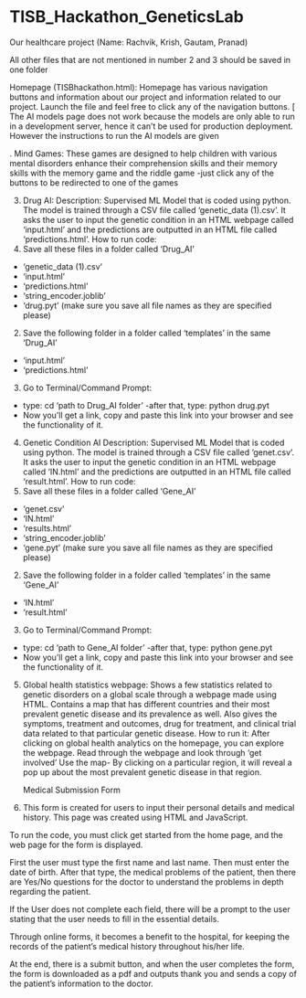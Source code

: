 # TISB_Hackathon_GeneticsLab
 Our healthcare project (Name: Rachvik, Krish, Gautam, Pranad)


All other files that are not mentioned in number 2 and 3 should be saved in one folder



Homepage (TISBhackathon.html):
Homepage has various navigation buttons and information about our project and information related to our project. Launch the file and feel free to click any of the navigation buttons. [ The AI models page does not work because the models are only able to run in a development server, hence it can’t be used for production deployment. However the instructions to run the AI models are given

.
Mind Games: These games are designed to help children with various mental disorders enhance their comprehension skills and their memory skills with the memory game and the riddle game
	-just click any of the buttons to be redirected to one of the games



3) Drug AI:
Description: Supervised ML Model that is coded using python. The model is trained through a CSV file called  ‘genetic_data (1).csv’. It asks the user to input the genetic condition in an HTML webpage called ‘input.html’ and the predictions are outputted in an HTML file called ‘predictions.html’. 
How to run code:
1) Save all these files in a folder called ‘Drug_AI’
- ‘genetic_data (1).csv’
- ‘input.html’
-  ‘predictions.html’
-  ‘string_encoder.joblib’
-  ‘drug.pyt’
(make sure you save all file names as they are specified please)
2) Save the following folder in a folder called ‘templates’ in the same ‘Drug_AI’
-  ‘input.html’
-  ‘predictions.html’
3) Go to Terminal/Command Prompt:
- type: cd ‘path to Drug_AI folder’
-after that, type: python drug.pyt
- Now you’ll get a link, copy and paste this link into your browser and see the functionality of it.


4) Genetic Condition AI
Description: Supervised ML Model that is coded using python. The model is trained through a CSV file called  ‘genet.csv’. It asks the user to input the genetic condition in an HTML webpage called ‘IN.html’ and the predictions are outputted in an HTML file called ‘result.html’. 
How to run code:
1) Save all these files in a folder called ‘Gene_AI’
- ‘genet.csv’
- ‘IN.html’
-  ‘results.html’
-  ‘string_encoder.joblib’
-  ‘gene.pyt’
(make sure you save all file names as they are specified please)
2) Save the following folder in a folder called ‘templates’ in the same ‘Gene_AI’
-  ‘IN.html’
-  ‘result.html’
3) Go to Terminal/Command Prompt:
- type: cd ‘path to Gene_AI folder’
-after that, type: python gene.pyt
- Now you’ll get a link, copy and paste this link into your browser and see the functionality of it.


5) Global health statistics webpage:
Shows a few statistics related to genetic disorders on a global scale through a webpage made using HTML.
Contains a map that has different countries and their most prevalent genetic disease and its prevalence as well. 
Also gives the symptoms, treatment and outcomes, drug for treatment, and clinical trial data related to that particular genetic disease.
How to run it: 
After clicking on global health analytics on the homepage, you can explore the webpage.
Read through the webpage and look through ‘get involved’
Use the map- By clicking on a particular region, it will reveal a pop up about the most prevalent genetic disease in that region. 





     Medical Submission Form 

 6) This form is created for users to input their personal details and medical history. This page was created using HTML and JavaScript.

To run the code, you must click get started from the home page, and the web page for the form is displayed. 

First the user must type the first name and last name. Then must enter the date of birth. After that type, the medical problems of the patient, then there are Yes/No questions for the doctor to understand the problems in depth regarding the patient. 

If the User does not complete each field, there will be a prompt to the user stating that the user needs to fill in the essential details.

Through online forms, it becomes a benefit to the hospital, for keeping the records of the patient’s medical history throughout his/her life.

At the end, there is a submit button, and when the user completes the form, the form is downloaded as a pdf and outputs thank you and sends a copy of the patient’s information to the doctor.
